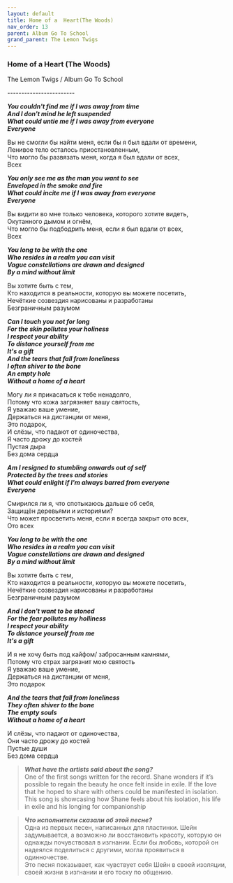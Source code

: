 ```yaml
---  
layout: default  
title: Home of a  Heart(The Woods)  
nav_order: 13  
parent: Album Go To School  
grand_parent: The Lemon Twigs  
---  
```


### **Home of a  Heart (The Woods)**
<p>
The Lemon Twigs	/ Album Go To School
</p>
------------------------

**_You couldn't find me if I was away from time  
And I don't mind he left suspended  
What could untie me if I was away from everyone  
Everyone_**  
 
Вы не смогли бы найти меня, если бы я был вдали от времени,  
Ленивое тело осталось приостановленным,  
Что могло бы развязать меня, когда я был вдали от всех,  
Всех  

**_You only see me as the man you want to see  
Enveloped in the smoke and fire  
What could incite me if I was away from everyone  
Everyone_**  

Вы видити во мне только человека, которого хотите видеть,  
Окутанного дымом и огнём,  
Что могло бы подбодрить меня, если я был вдали от всех,  
Всех  

**_You long to be with the one  
Who resides in a realm you can visit  
Vague constellations are drawn and designed  
By a mind without limit_**  

Вы хотите быть с тем,  
Кто находится в реальности, которую вы можете посетить,  
Нечёткие созвездия нарисованы и разработаны  
Безграничным разумом  

**_Can I touch you not for long  
For the skin pollutes your holiness  
I respect your ability  
To distance yourself from me  
It's a gift  
And the tears that fall from loneliness  
I often shiver to the bone  
An empty hole  
Without a home of a heart_**  

Могу ли я прикасаться к тебе ненадолго,  
Потому что кожа загрязняет вашу святость,  
Я уважаю ваше умение,  
Держаться на дистанции от меня,  
Это подарок,  
И слёзы, что падают от одиночества,  
Я часто дрожу до костей  
Пустая дыра  
Без дома сердца  

**_Am I resigned to stumbling onwards out of self  
Protected by the trees and stories  
What could enlight if I'm always barred from everyone  
Everyone_**  

Смирился ли я, что спотыкаюсь дальше об себя,  
Защищён деревьями и историями?  
Что может просветить меня, если я всегда закрыт ото всех,  
Ото всех  

**_You long to be with the one  
Who resides in a realm you can visit  
Vague constellations are drawn and designed  
By a mind without limit_**  

Вы хотите быть с тем,  
Кто находится в реальности, которую вы можете посетить,  
Нечёткие созвездия нарисованы и разработаны  
Безграничным разумом  

**_And I don't want to be stoned  
For the fear pollutes my holliness  
I respect your ability  
To distance yourself from me  
It's a gift_**  

И я не хочу быть под кайфом/ забросанным камнями,  
Потому что страх загрязнит мою святость  
Я уважаю ваше умение,  
Держаться на дистанции от меня,  
Это подарок  

**_And the tears that fall from loneliness  
They often shiver to the bone  
The empty souls  
Without a home of a heart_**  

И слёзы, что падают от одиночества,  
Они часто дрожу до костей  
Пустые души  
Без дома сердца  

> **_What have the artists said about the song?_**   
One of the first songs written for the record. Shane wonders if it’s possible to regain the beauty he once felt inside in exile. If the love that he hoped to share with others could be manifested in isolation.  
This song is showcasing how Shane feels about his isolation, his life in exile and his longing for companionship

> **_Что исполнители сказали об этой песне?_**  
Одна из первых песен, написанных для пластинки. Шейн задумывается, а возможно ли восстановить красоту, которую он однажды почувствовал в изгнании. Если бы любовь, которой он надеялся поделиться с другими, могла проявиться в одинночестве.  
Это песня показывает, как чувствует себя Шейн в своей изоляции, своей жизни в изгнании и его тоску по общению.
